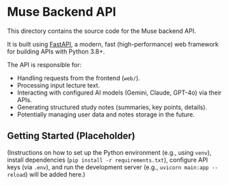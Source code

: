# Muse Backend API

This directory contains the source code for the Muse backend API.

It is built using [FastAPI](https://fastapi.tiangolo.com/), a modern, fast (high-performance) web framework for building APIs with Python 3.8+.

The API is responsible for:
* Handling requests from the frontend (`web/`).
* Processing input lecture text.
* Interacting with configured AI models (Gemini, Claude, GPT-4o) via their APIs.
* Generating structured study notes (summaries, key points, details).
* Potentially managing user data and notes storage in the future.

## Getting Started (Placeholder)

(Instructions on how to set up the Python environment (e.g., using `venv`), install dependencies (`pip install -r requirements.txt`), configure API keys (via `.env`), and run the development server (e.g., `uvicorn main:app --reload`) will be added here.)